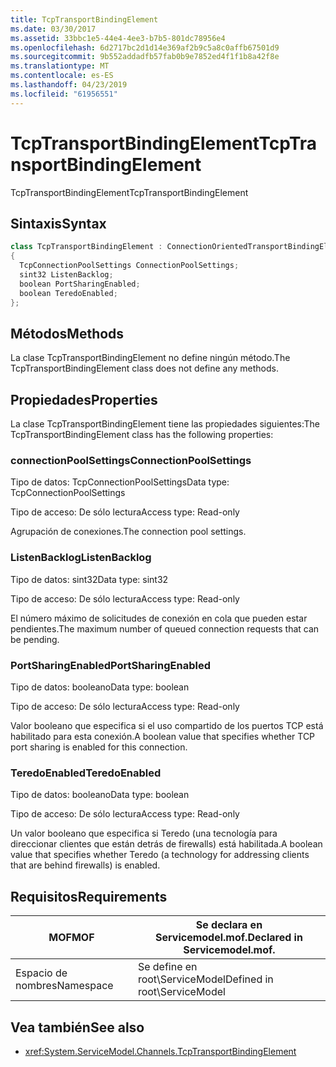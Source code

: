 ```yaml
---
title: TcpTransportBindingElement
ms.date: 03/30/2017
ms.assetid: 33bbc1e5-44e4-4ee3-b7b5-801dc78956e4
ms.openlocfilehash: 6d2717bc2d1d14e369af2b9c5a8c0affb67501d9
ms.sourcegitcommit: 9b552addadfb57fab0b9e7852ed4f1f1b8a42f8e
ms.translationtype: MT
ms.contentlocale: es-ES
ms.lasthandoff: 04/23/2019
ms.locfileid: "61956551"
---
```

# <a name="tcptransportbindingelement"></a><span data-ttu-id="c13f6-102">TcpTransportBindingElement</span><span class="sxs-lookup"><span data-stu-id="c13f6-102">TcpTransportBindingElement</span></span>
<span data-ttu-id="c13f6-103">TcpTransportBindingElement</span><span class="sxs-lookup"><span data-stu-id="c13f6-103">TcpTransportBindingElement</span></span>  
  
## <a name="syntax"></a><span data-ttu-id="c13f6-104">Sintaxis</span><span class="sxs-lookup"><span data-stu-id="c13f6-104">Syntax</span></span>  
  
```csharp
class TcpTransportBindingElement : ConnectionOrientedTransportBindingElement  
{  
  TcpConnectionPoolSettings ConnectionPoolSettings;  
  sint32 ListenBacklog;  
  boolean PortSharingEnabled;  
  boolean TeredoEnabled;  
};  
```  
  
## <a name="methods"></a><span data-ttu-id="c13f6-105">Métodos</span><span class="sxs-lookup"><span data-stu-id="c13f6-105">Methods</span></span>  
 <span data-ttu-id="c13f6-106">La clase TcpTransportBindingElement no define ningún método.</span><span class="sxs-lookup"><span data-stu-id="c13f6-106">The TcpTransportBindingElement class does not define any methods.</span></span>  
  
## <a name="properties"></a><span data-ttu-id="c13f6-107">Propiedades</span><span class="sxs-lookup"><span data-stu-id="c13f6-107">Properties</span></span>  
 <span data-ttu-id="c13f6-108">La clase TcpTransportBindingElement tiene las propiedades siguientes:</span><span class="sxs-lookup"><span data-stu-id="c13f6-108">The TcpTransportBindingElement class has the following properties:</span></span>  
  
### <a name="connectionpoolsettings"></a><span data-ttu-id="c13f6-109">connectionPoolSettings</span><span class="sxs-lookup"><span data-stu-id="c13f6-109">ConnectionPoolSettings</span></span>  
 <span data-ttu-id="c13f6-110">Tipo de datos: TcpConnectionPoolSettings</span><span class="sxs-lookup"><span data-stu-id="c13f6-110">Data type: TcpConnectionPoolSettings</span></span>  
  
 <span data-ttu-id="c13f6-111">Tipo de acceso: De sólo lectura</span><span class="sxs-lookup"><span data-stu-id="c13f6-111">Access type: Read-only</span></span>  
  
 <span data-ttu-id="c13f6-112">Agrupación de conexiones.</span><span class="sxs-lookup"><span data-stu-id="c13f6-112">The connection pool settings.</span></span>  
  
### <a name="listenbacklog"></a><span data-ttu-id="c13f6-113">ListenBacklog</span><span class="sxs-lookup"><span data-stu-id="c13f6-113">ListenBacklog</span></span>  
 <span data-ttu-id="c13f6-114">Tipo de datos: sint32</span><span class="sxs-lookup"><span data-stu-id="c13f6-114">Data type: sint32</span></span>  
  
 <span data-ttu-id="c13f6-115">Tipo de acceso: De sólo lectura</span><span class="sxs-lookup"><span data-stu-id="c13f6-115">Access type: Read-only</span></span>  
  
 <span data-ttu-id="c13f6-116">El número máximo de solicitudes de conexión en cola que pueden estar pendientes.</span><span class="sxs-lookup"><span data-stu-id="c13f6-116">The maximum number of queued connection requests that can be pending.</span></span>  
  
### <a name="portsharingenabled"></a><span data-ttu-id="c13f6-117">PortSharingEnabled</span><span class="sxs-lookup"><span data-stu-id="c13f6-117">PortSharingEnabled</span></span>  
 <span data-ttu-id="c13f6-118">Tipo de datos: booleano</span><span class="sxs-lookup"><span data-stu-id="c13f6-118">Data type: boolean</span></span>  
  
 <span data-ttu-id="c13f6-119">Tipo de acceso: De sólo lectura</span><span class="sxs-lookup"><span data-stu-id="c13f6-119">Access type: Read-only</span></span>  
  
 <span data-ttu-id="c13f6-120">Valor booleano que especifica si el uso compartido de los puertos TCP está habilitado para esta conexión.</span><span class="sxs-lookup"><span data-stu-id="c13f6-120">A boolean value that specifies whether TCP port sharing is enabled for this connection.</span></span>  
  
### <a name="teredoenabled"></a><span data-ttu-id="c13f6-121">TeredoEnabled</span><span class="sxs-lookup"><span data-stu-id="c13f6-121">TeredoEnabled</span></span>  
 <span data-ttu-id="c13f6-122">Tipo de datos: booleano</span><span class="sxs-lookup"><span data-stu-id="c13f6-122">Data type: boolean</span></span>  
  
 <span data-ttu-id="c13f6-123">Tipo de acceso: De sólo lectura</span><span class="sxs-lookup"><span data-stu-id="c13f6-123">Access type: Read-only</span></span>  
  
 <span data-ttu-id="c13f6-124">Un valor booleano que especifica si Teredo (una tecnología para direccionar clientes que están detrás de firewalls) está habilitada.</span><span class="sxs-lookup"><span data-stu-id="c13f6-124">A boolean value that specifies whether Teredo (a technology for addressing clients that are behind firewalls) is enabled.</span></span>  
  
## <a name="requirements"></a><span data-ttu-id="c13f6-125">Requisitos</span><span class="sxs-lookup"><span data-stu-id="c13f6-125">Requirements</span></span>  
  
|<span data-ttu-id="c13f6-126">MOF</span><span class="sxs-lookup"><span data-stu-id="c13f6-126">MOF</span></span>|<span data-ttu-id="c13f6-127">Se declara en Servicemodel.mof.</span><span class="sxs-lookup"><span data-stu-id="c13f6-127">Declared in Servicemodel.mof.</span></span>|  
|---------|-----------------------------------|  
|<span data-ttu-id="c13f6-128">Espacio de nombres</span><span class="sxs-lookup"><span data-stu-id="c13f6-128">Namespace</span></span>|<span data-ttu-id="c13f6-129">Se define en root\ServiceModel</span><span class="sxs-lookup"><span data-stu-id="c13f6-129">Defined in root\ServiceModel</span></span>|  
  
## <a name="see-also"></a><span data-ttu-id="c13f6-130">Vea también</span><span class="sxs-lookup"><span data-stu-id="c13f6-130">See also</span></span>

- <xref:System.ServiceModel.Channels.TcpTransportBindingElement>
